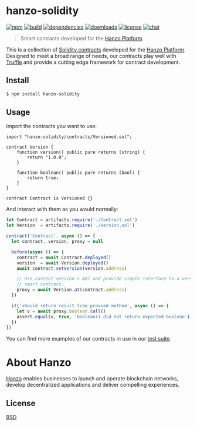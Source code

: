 # hanzo-solidity

[![npm][npm-img]][npm-url]
[![build][build-img]][build-url]
[![dependencies][dependencies-img]][dependencies-url]
[![downloads][downloads-img]][downloads-url]
[![license][license-img]][license-url]
[![chat][chat-img]][chat-url]

> Smart contracts developed for the [Hanzo Platform][hanzo]

This is a collection of [Solidity contracts][solidity] developed for the [Hanzo
Platform][hanzo]. Designed to meet a broad range of needs, our contracts play
well with [Truffle][truffle] and provide a cutting edge framework for contract
development.

## Install
```bash
$ npm install hanzo-solidity
```

## Usage
Import the contracts you want to use:

```solidity
import "hanzo-solidity/contracts/Versioned.sol";

contract Version {
    function version() public pure returns (string) {
        return "1.0.0";
    }

    function boolean() public pure returns (bool) {
        return true;
    }
}

contract Contract is Versioned {}
```

And interact with them as you would normally:


```javascript
let Contract = artifacts.require('./Contract.sol')
let Version  = artifacts.require('./Version.sol')

contract('Contract', async () => {
  let contract, version, proxy = null

  before(async () => {
    contract = await Contract.deployed()
    version  = await Version.deployed()
    await contract.setVersion(version.address)

    // Use current version's ABI and provide simple interface to a versioned
    // smart contract.
    proxy = await Version.at(contract.address)
  })

  it('should return result from proxied method', async () => {
    let v = await proxy.boolean.call()
    assert.equal(v, true, 'boolean() did not return expected boolean')
  })
})
```

You can find more examples of our contracts in use in our [test suite][tests].

# About Hanzo
[Hanzo][hanzo] enables businesses to launch and operate blockchain networks,
develop decentralized applications and deliver compelling experiences.

## License
[BSD][license-url]

[hanzo]:            https://hanzo.ai
[solidity]:         https://solidity.readthedocs.io
[truffle]:          http://truffleframework.com/
[tests]:            https://github.com/hanzoai/solidity/tree/master/test

[build-img]:        https://img.shields.io/travis/hanzoai/solidity.svg
[build-url]:        https://travis-ci.org/hanzoai/solidity
[chat-img]:         https://badges.gitter.im/join-chat.svg
[chat-url]:         https://gitter.im/hanzoai/solidity
[dependencies-img]: https://david-dm.org/hanzoai/solidity.svg
[dependencies-url]: https://david-dm.org/hanzoai/solidity
[downloads-img]:    https://img.shields.io/npm/dm/hanzo-solidity.svg
[downloads-url]:    http://badge.fury.io/js/hanzo-solidity
[license-img]:      https://img.shields.io/npm/l/hanzo-solidity.svg
[license-url]:      https://github.com/hanzoai/solidity/blob/master/LICENSE
[npm-img]:          https://img.shields.io/npm/v/hanzo-solidity.svg
[npm-url]:          https://www.npmjs.com/package/hanzo-solidity
